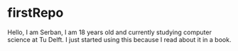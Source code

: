 # firstRepo
Hello, I am Serban, I am 18 years old and currently studying computer science at Tu Delft. I just started using this because I read about it in a book.
